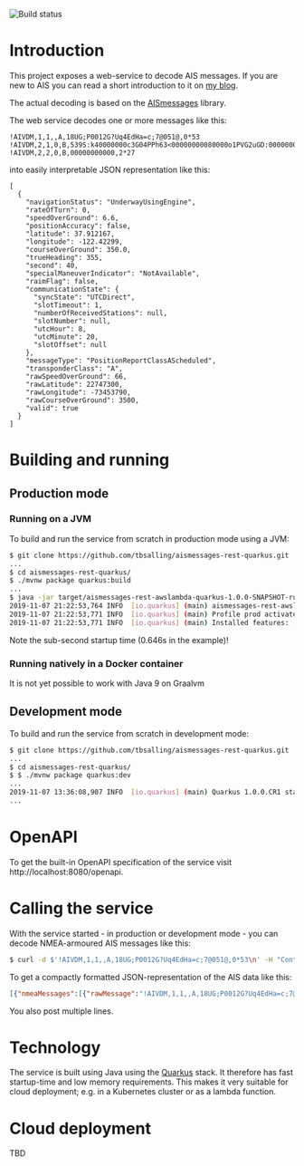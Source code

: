 ![Build status](https://travis-ci.org/tbsalling/aismessages.svg?branch=master)

# Introduction
This project exposes a web-service to decode AIS messages. If you are new to AIS you can read a short introduction to it on [my blog](https://tbsalling.dk/2018/09/01/an-introduction-to-ais/). 

The actual decoding is based on the [AISmessages](https://github.com/tbsalling/aismessages) library.

The web service decodes one or more messages like this:

```
!AIVDM,1,1,,A,18UG;P0012G?Uq4EdHa=c;7@051@,0*53
!AIVDM,2,1,0,B,539S:k40000000c3G04PPh63<00000000080000o1PVG2uGD:00000000000,0*34
!AIVDM,2,2,0,B,00000000000,2*27
```

into easily interpretable JSON representation like this:

```
[
  {
    "navigationStatus": "UnderwayUsingEngine",
    "rateOfTurn": 0,
    "speedOverGround": 6.6,
    "positionAccuracy": false,
    "latitude": 37.912167,
    "longitude": -122.42299,
    "courseOverGround": 350.0,
    "trueHeading": 355,
    "second": 40,
    "specialManeuverIndicator": "NotAvailable",
    "raimFlag": false,
    "communicationState": {
      "syncState": "UTCDirect",
      "slotTimeout": 1,
      "numberOfReceivedStations": null,
      "slotNumber": null,
      "utcHour": 8,
      "utcMinute": 20,
      "slotOffset": null
    },
    "messageType": "PositionReportClassAScheduled",
    "transponderClass": "A",
    "rawSpeedOverGround": 66,
    "rawLatitude": 22747300,
    "rawLongitude": -73453790,
    "rawCourseOverGround": 3500,
    "valid": true
  }
] 
```

# Building and running

## Production mode

### Running on a JVM
To build and run the service from scratch in production mode using a JVM:

```bash
$ git clone https://github.com/tbsalling/aismessages-rest-quarkus.git
...
$ cd aismessages-rest-quarkus/
$ ./mvnw package quarkus:build
...
$ java -jar target/aismessages-rest-awslambda-quarkus-1.0.0-SNAPSHOT-runner.jar 
2019-11-07 21:22:53,764 INFO  [io.quarkus] (main) aismessages-rest-awslambda-quarkus 1.0.0-SNAPSHOT (running on Quarkus 1.0.0.CR1) started in 0.647s. Listening on: http://0.0.0.0:8080
2019-11-07 21:22:53,771 INFO  [io.quarkus] (main) Profile prod activated. 
2019-11-07 21:22:53,771 INFO  [io.quarkus] (main) Installed features: [cdi, resteasy, resteasy-jackson, smallrye-openapi, spring-di, spring-web]
```

Note the sub-second startup time (0.646s in the example)! 

### Running natively in a Docker container
It is not yet possible to work with Java 9 on Graalvm

## Development mode
To build and run the service from scratch in development mode:

```bash
$ git clone https://github.com/tbsalling/aismessages-rest-quarkus.git
...
$ cd aismessages-rest-quarkus/
$ $ ./mvnw package quarkus:dev
...
2019-11-07 13:36:08,907 INFO  [io.quarkus] (main) Quarkus 1.0.0.CR1 started in 1.099s. Listening on: http://0.0.0.0:8080
...
```

# OpenAPI
To get the built-in OpenAPI specification of the service visit http://localhost:8080/openapi.

# Calling the service
With the service started - in production or development mode - you can decode NMEA-armoured AIS messages like this:

```bash
$ curl -d $'!AIVDM,1,1,,A,18UG;P0012G?Uq4EdHa=c;7@051@,0*53\n' -H "Content-Type: text/plain" -H "Accept: application/json" -X POST http://localhost:8080/decode
```

To get a compactly formatted JSON-representation of the AIS data like this:

```json
[{"nmeaMessages":[{"rawMessage":"!AIVDM,1,1,,A,18UG;P0012G?Uq4EdHa=c;7@051@,0*53","valid":true,"sequenceNumber":null,"radioChannelCode":"A","checksum":83,"numberOfFragments":1,"fragmentNumber":1,"messageType":"AIVDM","encodedPayload":"18UG;P0012G?Uq4EdHa=c;7@051@","fillBits":0}],"metadata":{"source":"SRC1","received":1573130490.503415000,"decoderVersion":"3.0.0","category":"AIS"},"repeatIndicator":0,"sourceMmsi":{"mmsi":576048000},"navigationStatus":"UnderwayUsingEngine","rateOfTurn":0,"speedOverGround":6.6,"positionAccuracy":false,"latitude":37.912167,"longitude":-122.42299,"courseOverGround":350.0,"trueHeading":355,"second":40,"specialManeuverIndicator":"NotAvailable","raimFlag":false,"communicationState":{"syncState":"UTCDirect","slotTimeout":1,"numberOfReceivedStations":null,"slotNumber":null,"utcHour":8,"utcMinute":20,"slotOffset":null},"messageType":"PositionReportClassAScheduled","transponderClass":"A","rawSpeedOverGround":66,"rawLatitude":22747300,"rawLongitude":-73453790,"rawCourseOverGround":3500,"valid":true}] 
```
 
You also post multiple lines.

# Technology
The service is built using Java using the [Quarkus](https://quarkus.io/) stack. It therefore has fast startup-time and low memory requirements. This makes it very suitable for cloud deployment; e.g. in a Kubernetes cluster or as a lambda function.

# Cloud deployment
TBD

